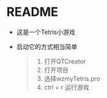 # README

* 这是一个Tetris小游戏

* 启动它的方式相当简单

  > 1. 打开QTCreator
  > 2. 打开项目
  > 3. 选择wzmyTetris.pro
  > 4. ctrl + r 运行游戏